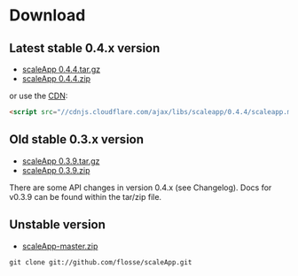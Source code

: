 # Download

## Latest stable 0.4.x version

- [scaleApp 0.4.4.tar.gz](https://github.com/flosse/scaleApp/tarball/v0.4.4)
- [scaleApp 0.4.4.zip](https://github.com/flosse/scaleApp/zipball/v0.4.4)

or use the [CDN](http://en.wikipedia.org/wiki/Content_delivery_network):

```html
<script src="//cdnjs.cloudflare.com/ajax/libs/scaleapp/0.4.4/scaleapp.min.js"></script>
```

## Old stable 0.3.x version

- [scaleApp 0.3.9.tar.gz](https://github.com/flosse/scaleApp/tarball/v0.3.9)
- [scaleApp 0.3.9.zip](https://github.com/flosse/scaleApp/zipball/v0.3.9)

<aside class="notice">
There are some API changes in version 0.4.x (see Changelog).
Docs for v0.3.9 can be found within the tar/zip file.
</aside>

## Unstable version

- [scaleApp-master.zip](https://github.com/flosse/scaleApp/archive/master.zip)

```shell
git clone git://github.com/flosse/scaleApp.git
```